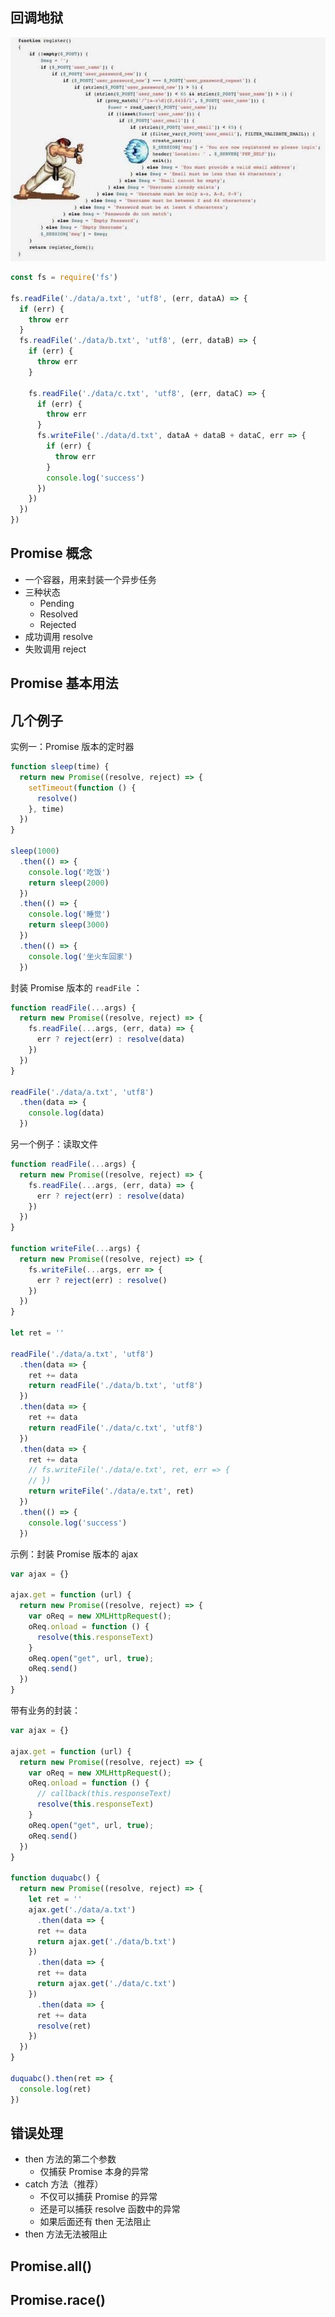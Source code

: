 ## 回调地狱

![callback-hell.jpg](../media/callback-hell.jpg)

```javascript
const fs = require('fs')

fs.readFile('./data/a.txt', 'utf8', (err, dataA) => {
  if (err) {
    throw err
  }
  fs.readFile('./data/b.txt', 'utf8', (err, dataB) => {
    if (err) {
      throw err
    }

    fs.readFile('./data/c.txt', 'utf8', (err, dataC) => {
      if (err) {
        throw err
      }
      fs.writeFile('./data/d.txt', dataA + dataB + dataC, err => {
        if (err) {
          throw err
        }
        console.log('success')
      })
    })
  })
})

```



## Promise 概念

- 一个容器，用来封装一个异步任务
- 三种状态
  - Pending
  - Resolved
  - Rejected
- 成功调用 resolve
- 失败调用 reject

## Promise 基本用法

## 几个例子

实例一：Promise 版本的定时器

```javascript
function sleep(time) {
  return new Promise((resolve, reject) => {
    setTimeout(function () {
      resolve()
    }, time)
  })
}

sleep(1000)
  .then(() => {
    console.log('吃饭')
    return sleep(2000)
  })
  .then(() => {
    console.log('睡觉')
    return sleep(3000)
  })
  .then(() => {
    console.log('坐火车回家')
  })
```

封装 Promise 版本的 `readFile` ：

```javascript
function readFile(...args) {
  return new Promise((resolve, reject) => {
    fs.readFile(...args, (err, data) => {
      err ? reject(err) : resolve(data)
    })
  })
}

readFile('./data/a.txt', 'utf8')
  .then(data => {
    console.log(data)
  })
```

另一个例子：读取文件

```javascript
function readFile(...args) {
  return new Promise((resolve, reject) => {
    fs.readFile(...args, (err, data) => {
      err ? reject(err) : resolve(data)
    })
  })
}

function writeFile(...args) {
  return new Promise((resolve, reject) => {
    fs.writeFile(...args, err => {
      err ? reject(err) : resolve()
    })
  })
}

let ret = ''

readFile('./data/a.txt', 'utf8')
  .then(data => {
    ret += data
    return readFile('./data/b.txt', 'utf8')
  })
  .then(data => {
    ret += data
    return readFile('./data/c.txt', 'utf8')
  })
  .then(data => {
    ret += data
    // fs.writeFile('./data/e.txt', ret, err => {
    // })
    return writeFile('./data/e.txt', ret)
  })
  .then(() => {
    console.log('success')
  })
```

示例：封装 Promise 版本的 ajax

```javascript
var ajax = {}

ajax.get = function (url) {
  return new Promise((resolve, reject) => {
    var oReq = new XMLHttpRequest();
    oReq.onload = function () {
      resolve(this.responseText)
    }
    oReq.open("get", url, true);
    oReq.send()
  })
}
```

带有业务的封装：

```javascript
var ajax = {}

ajax.get = function (url) {
  return new Promise((resolve, reject) => {
    var oReq = new XMLHttpRequest();
    oReq.onload = function () {
      // callback(this.responseText)
      resolve(this.responseText)
    }
    oReq.open("get", url, true);
    oReq.send()
  })
}

function duquabc() {
  return new Promise((resolve, reject) => {
    let ret = ''
    ajax.get('./data/a.txt')
      .then(data => {
      ret += data
      return ajax.get('./data/b.txt')
    })
      .then(data => {
      ret += data
      return ajax.get('./data/c.txt')
    })
      .then(data => {
      ret += data
      resolve(ret)
    })
  })
}

duquabc().then(ret => {
  console.log(ret)
})
```

## 错误处理

- then 方法的第二个参数
  - 仅捕获 Promise 本身的异常
- catch 方法（推荐）
  - 不仅可以捕获 Promise 的异常
  - 还是可以捕获 resolve 函数中的异常
  - 如果后面还有 then 无法阻止
- then 方法无法被阻止

## Promise.all()

## Promise.race()

